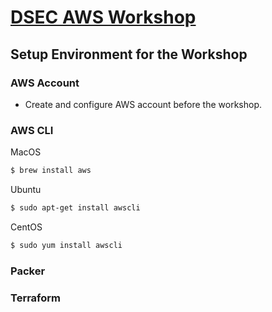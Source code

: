 # [DSEC AWS Workshop](https://www.meetup.com/Data-Science-and-Engineering-Club/events/253702254/)

## Setup Environment for the Workshop

### AWS Account

- Create and configure AWS account before the workshop.

### AWS CLI

MacOS
```bash
$ brew install aws
```
Ubuntu
```bash
$ sudo apt-get install awscli
```
CentOS
```bash
$ sudo yum install awscli 
```

### Packer


### Terraform


